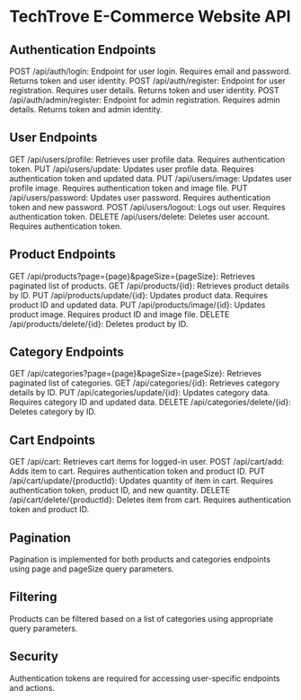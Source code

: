 # TechTrove E-Commerce Website API
## Authentication Endpoints
  POST /api/auth/login: Endpoint for user login. Requires email and password. Returns token and user identity.
  POST /api/auth/register: Endpoint for user registration. Requires user details. Returns token and user identity.
  POST /api/auth/admin/register: Endpoint for admin registration. Requires admin details. Returns token and admin identity.
## User Endpoints
  GET /api/users/profile: Retrieves user profile data. Requires authentication token.
  PUT /api/users/update: Updates user profile data. Requires authentication token and updated data.
  PUT /api/users/image: Updates user profile image. Requires authentication token and image file.
  PUT /api/users/password: Updates user password. Requires authentication token and new password.
  POST /api/users/logout: Logs out user. Requires authentication token.
  DELETE /api/users/delete: Deletes user account. Requires authentication token.
## Product Endpoints
  GET /api/products?page={page}&pageSize={pageSize}: Retrieves paginated list of products.
  GET /api/products/{id}: Retrieves product details by ID.
  PUT /api/products/update/{id}: Updates product data. Requires product ID and updated data.
  PUT /api/products/image/{id}: Updates product image. Requires product ID and image file.
  DELETE /api/products/delete/{id}: Deletes product by ID.
## Category Endpoints
  GET /api/categories?page={page}&pageSize={pageSize}: Retrieves paginated list of categories.
  GET /api/categories/{id}: Retrieves category details by ID.
  PUT /api/categories/update/{id}: Updates category data. Requires category ID and updated data.
  DELETE /api/categories/delete/{id}: Deletes category by ID.
## Cart Endpoints
  GET /api/cart: Retrieves cart items for logged-in user.
  POST /api/cart/add: Adds item to cart. Requires authentication token and product ID.
  PUT /api/cart/update/{productId}: Updates quantity of item in cart. Requires authentication token, product ID, and new quantity.
  DELETE /api/cart/delete/{productId}: Deletes item from cart. Requires authentication token and product ID.
## Pagination
  Pagination is implemented for both products and categories endpoints using page and pageSize query parameters.
## Filtering
  Products can be filtered based on a list of categories using appropriate query parameters.
## Security
  Authentication tokens are required for accessing user-specific endpoints and actions.

